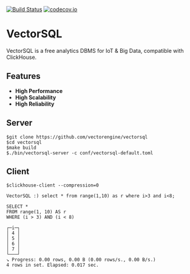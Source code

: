 [![Build Status](https://travis-ci.org/vectorengine/vectorsql.png)](https://travis-ci.org/vectorengine/vectorsql)
[![codecov.io](https://codecov.io/gh/vectorengine/vectorsql/graphs/badge.svg)](https://codecov.io/gh/vectorengine/vectorsql/branch/master)

# VectorSQL

VectorSQL is a free analytics DBMS for IoT & Big Data, compatible with ClickHouse.

## Features

* **High Performance**
* **High Scalability**
* **High Reliability**

## Server

```
$git clone https://github.com/vectorengine/vectorsql
$cd vectorsql
$make build
$./bin/vectorsql-server -c conf/vectorsql-default.toml
```

## Client

```
$clickhouse-client --compression=0

VectorSQL :) select * from range(1,10) as r where i>3 and i<8;

SELECT *
FROM range(1, 10) AS r
WHERE (i > 3) AND (i < 8)

┌─i─┐
│ 4 │
│ 5 │
│ 6 │
│ 7 │
└───┘
↘ Progress: 0.00 rows, 0.00 B (0.00 rows/s., 0.00 B/s.)
4 rows in set. Elapsed: 0.017 sec.
```
